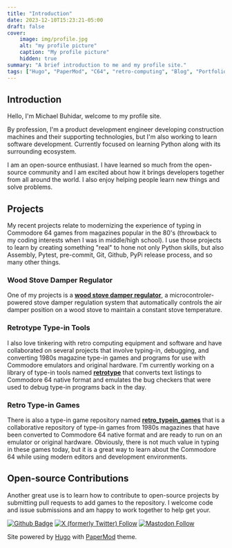 ```yaml
---
title: "Introduction"
date: 2023-12-10T15:23:21-05:00
draft: false
cover:
    image: img/profile.jpg
    alt: "my profile picture"
    caption: "My profile picture"
    hidden: true
summary: "A brief introduction to me and my profile site." 
tags: ["Hugo", "PaperMod", "C64", "retro-computing", "Blog", "Portfolio"]
---
```

## Introduction

Hello, I'm Michael Buhidar, welcome to my profile site.

By profession, I'm a product development engineer developing construction machines and their supporting technologies, but I'm also working to learn software development. Currently focused on learning Python along with its surrounding ecosystem.

I am an open-source enthusiast. I have learned so much from the open-source community and I am excited about how it brings developers together from all around the world. I also enjoy helping people learn new things and solve problems.

## Projects

My recent projects relate to modernizing the experience of typing in Commodore 64 games from magazines popular in the 80's (throwback to my coding interests when I was in middle/high school).  I use those projects to learn by creating something "real" to hone not only Python skills, but also Assembly, Pytest, pre-commit, Git, Github, PyPi release process, and so many other things.

### Wood Stove Damper Regulator
One of my projects is a [**wood stove damper regulator**](https://github.com/mbuhidar/WoodStoveRegulator), a microcontroler-powered stove damper regulation system that automatically controls the air damper position on a wood stove to maintain a constant stove temperature.

### Retrotype Type-in Tools
I also love tinkering with retro computing equipment and software and have collaborated on several projects that involve typing-in, debugging, and converting 1980s magazine type-in games and programs for use with Commodore emulators and original hardware. I'm currently working on a library of type-in tools named [**retrotype**](https://github.com/mbuhidar/retrotype) that converts text listings to Commodore 64 native format and emulates the bug checkers that were used to debug type-in programs back in the day.

### Retro Type-in Games
There is also a type-in game repository named [**retro_typein_games**](https://github.com/mbuhidar/retro_typein_games) that is a collaborative repository of type-in games from 1980s magazines that have been converted to Commodore 64 native format and are ready to run on an emulator or original hardware. Obviously, there is not much value in typing in these games today, but it is a great way to learn about the Commodore 64 while using modern editors and development environments. 

## Open-source Contributions

Another great use is to learn how to contribute to open-source projects by submitting pull requests to add games to the repository. I welcome code and issue submissions and am happy to work together to help get your.


[![Github Badge](https://img.shields.io/badge/GitHub-FFFFFF?style=for-the-badge&logo=github&logoColor=black)](https://github.com/mbuhidar)
[![X (formerly Twitter) Follow](https://img.shields.io/twitter/follow/azramike)](https://twitter.com/azramike)
[![Mastodon Follow](https://img.shields.io/mastodon/follow/111474243004413037?domain=https%3A%2F%2Fhachyderm.io)](https://hachyderm.io/@michaelbuhidar)


Site powered by [Hugo](https://gohugo.io) with [PaperMod](https://git.io/hugopapermod) theme.
